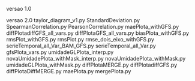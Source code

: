 versao 1.0

versao 2.0
taylor_diagram_v1.py
StandardDeviation.py
SpearmanCorrelation.py
PearsonCorrelation.py
maePlota_withGFS.py
diffPlotadiffGFS_all_vars.py
diffPlotaGFS_all_vars.py
biasPlota_withGFS.py
rmsPlot_withGFS.py
rmsPlot.py
rmse_dois_eixo_withGFS.py
serieTemporal_all_Var_BAM_GFS.py
serieTemporal_all_Var.py
gfsPlota_vars.py
umidadeGLPlota_interp.py
novaUmidadePlota_withMask_interp.py
novaUmidadePlota_withMask.py
umidadeGLPlota_withMask.py
diffPlotaMERGE.py
diffPlotadiffGFS.py
diffPlotaDiffMERGE.py
maePlota.py
mergePlota.py
